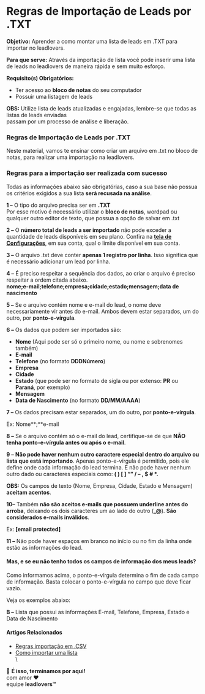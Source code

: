 # Regras de Importação de Leads por .TXT

**Objetivo:** Aprender a como montar uma lista de leads em .TXT para importar no leadlovers.

**Para que serve:** Através da importação de lista você pode inserir uma lista de leads no leadlovers de maneira rápida e sem muito esforço.

**Requisito(s) Obrigatórios:**&#x20;

* Ter acesso ao **bloco de notas** do seu computador
* Possuir uma listagem de leads

**OBS:** Utilize lista de leads atualizadas e engajadas, lembre-se que todas as listas de leads enviadas\
passam por um processo de análise e liberação.

### Regras de Importação de Leads por .TXT

Neste material, vamos te ensinar como criar um arquivo em .txt no bloco de notas, para realizar uma importação na leadlovers.

### **Regras para a importação ser realizada com sucesso**

Todas as informações abaixo são obrigatórias, caso a sua base não possua os critérios exigidos a sua lista **será recusada na análise**.

**1 –** O tipo do arquivo precisa ser em **.TXT**\
Por esse motivo é necessário utilizar o **bloco de notas**, wordpad ou qualquer outro editor de texto, que possua a opção de salvar em .txt

**2 –** O **número total de leads a ser importado** não pode exceder a quantidade de leads disponíveis em seu plano. Confira na [**tela de Configurações**](http://machine.leadlovers.com/Configurations), em sua conta, qual o limite disponível em sua conta.

**3 –** O arquivo .txt deve conter **apenas 1 registro por linha**. Isso significa que é necessário adicionar um lead por linha.

**4 –** É preciso respeitar a sequência dos dados, ao criar o arquivo é preciso respeitar a ordem citada abaixo.\
**nome;e-mail;telefone;empresa;cidade;estado;mensagem;data de nascimento**

**5 –** Se o arquivo contém nome e e-mail do lead, o nome deve necessariamente vir antes do e-mail. Ambos devem estar separados, um do outro, por **ponto-e-vírgula**.

**6 –** Os dados que podem ser importados são:

* **Nome** (Aqui pode ser só o primeiro nome, ou nome e sobrenomes também)
* **E-mail**
* **Telefone** (no formato **DDDNúmero**)
* **Empresa**
* **Cidade**
* **Estado** (que pode ser no formato de sigla ou por extenso: **PR** ou **Paraná**, por exemplo)
* **Mensagem**
* **Data de Nascimento** (no formato **DD/MM/AAAA**)

**7 –** Os dados precisam estar separados, um do outro, por **ponto-e-vírgula**.

Ex: Nome**;**e-mail

**8 –** Se o arquivo contém só o e-mail do lead, certifique-se de que **NÃO tenha ponto-e-vírgula antes ou após o e-mail**.

**9 –** **Não pode haver nenhum outro caractere especial dentro do arquivo ou lista que está importando**. Apenas ponto-e-vírgula é permitido, pois ele define onde cada informação do lead termina. E não pode haver nenhum outro dado ou caracteres especiais como: **( ) \[ ] “” / – , $ # \*.**

**OBS:** Os campos de texto (Nome, Empresa, Cidade, Estado e Mensagem) **aceitam acentos**.

**10–** Também **não são aceitos e-mails que possuem underline antes do arroba**, deixando os dois caracteres um ao lado do outro (**\_@**). **São considerados e-mails inválidos**.

Ex: **\[email protected]**

**11 –** Não pode haver espaços em branco no início ou no fim da linha onde estão as informações do lead.

#### **Mas, e se eu não tenho todos os campos de informação dos meus leads?**

Como informamos acima, o ponto-e-vírgula determina o fim de cada campo de informação. Basta colocar o ponto-e-vírgula no campo que deve ficar vazio.

Veja os exemplos abaixo:

**B –** Lista que possui as informações E-mail, Telefone, Empresa, Estado e Data de Nascimento

#### Artigos Relacionados

* [Regras importação em .CSV](https://suporte.love/regras-importacao-csv/)
* [Como importar uma lista\
  ](https://suporte.love/como-importar-lista-de-leads-na-leadlovers/)\


🏁 **É isso, terminamos por aqui!**\
com amor ❤\
equipe **leadlovers™**

